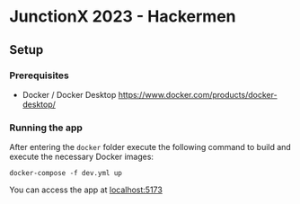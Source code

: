 # JunctionX 2023 - Hackermen

## Setup

### Prerequisites
- Docker / Docker Desktop https://www.docker.com/products/docker-desktop/

### Running the app

After entering the `docker` folder execute the following command to build and execute the necessary Docker images:

`docker-compose -f dev.yml up`

You can access the app at [localhost:5173](http://localhost:5173)
